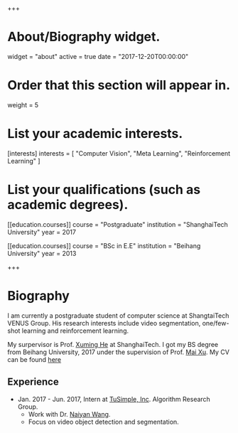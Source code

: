 +++
# About/Biography widget.
widget = "about"
active = true
date = "2017-12-20T00:00:00"

# Order that this section will appear in.
weight = 5

# List your academic interests.
[interests]
  interests = [
    "Computer Vision",
    "Meta Learning",
    "Reinforcement Learning"
  ]

# List your qualifications (such as academic degrees).
[[education.courses]]
  course = "Postgraduate"
  institution = "ShanghaiTech University"
  year = 2017

[[education.courses]]
  course = "BSc in E.E"
  institution = "Beihang University"
  year = 2013
 
+++

# Biography

I am currently a postgraduate student of computer science at ShangtaiTech VENUS Group. His research interests include video segmentation, one/few-shot learning and reinforcement learning. 

My surpervisor is Prof. [Xuming He](https://xmhe.bitbucket.io/) at ShanghaiTech. I got my BS degree from Beihang University, 2017 under the supervision of Prof. [Mai Xu](http://shi.buaa.edu.cn/MaiXu/zh_CN/index.htm). My CV can be found [here](https://www.syzhang.me/cv_syzhang.pdf)

## Experience

- Jan. 2017 - Jun. 2017, Intern at [TuSimple, Inc](http://www.tusimple.ai). Algorithm Research Group. 
    - Work with Dr. [Naiyan Wang](http://www.winsty.net/). 
    - Focus on video object detection and segmentation.

